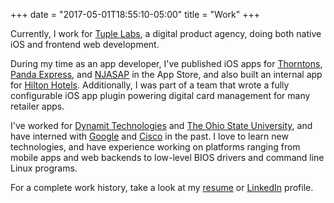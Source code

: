 +++
date = "2017-05-01T18:55:10-05:00"
title = "Work"
+++

Currently, I work for [Tuple Labs](https://wearetuple.co), a digital product agency, doing both native iOS and frontend web development.

During my time as an app developer, I've published iOS apps for [Thorntons](http://www.thorntonsinc.com/), [Panda Express](https://www.pandaexpress.com/),
and [NJASAP](https://www.njasap.com/) in the App Store, and also built an internal app for [Hilton Hotels](https://hilton.com).
Additionally, I was part of a team that wrote a fully configurable iOS app plugin powering digital card management
for many retailer apps.

I've worked for [Dynamit Technologies](http://dynamit.com) and [The Ohio State University](https://osu.edu),
and have interned with [Google](https://developers.google.com/open-source/gsoc/) and [Cisco](https://cisco.com) in the past. I
love to learn new technologies, and have experience working on platforms ranging from mobile apps and web backends to
low-level BIOS drivers and command line Linux programs.

For a complete work history, take a look at my [resume](/resume.html) or [LinkedIn](https://linkedin.com/in/cfdrake) profile.
